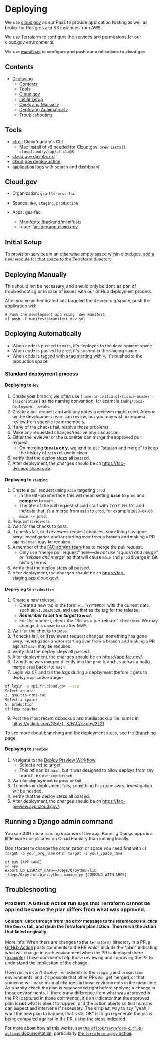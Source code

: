 # Deploying

We use [cloud.gov](https://cloud.gov/) as our PaaS to provide application hosting as well as broker for Postgres and S3 instances from AWS.

We use [Terraform](https://github.com/GSA-TTS/FAC/tree/main/terraform) to configure the services and permissions for our cloud.gov environments.

We use [manifests](https://docs.cloudfoundry.org/devguide/deploy-apps/manifest.html) to configure and push our applications to cloud.gov

## Contents

- [Deploying](#deploying)
  - [Contents](#contents)
  - [Tools](#tools)
  - [Cloud.gov](#cloudgov)
  - [Initial Setup](#initial-setup)
  - [Deploying Manually](#deploying-manually)
  - [Deploying Automatically](#deploying-automatically)
  - [Troubleshooting](#troubleshooting)

## Tools

- [cf-cli](https://docs.cloudfoundry.org/cf-cli/) Cloudfoundry's CLI
  - Mac install of v8 needed for Cloud.gov: `brew install cloudfoundry/tap/cf-cli@8`
- [cloud.gov dashboard](https://www.cloud.gov)
- [cloud.gov deploy action](https://github.com/18F/cg-deploy-action)
- [application logs](https://logs.fr.cloud.gov/) with search and dashboard

## Cloud.gov

- Organization: `gsa-tts-oros-fac`
- Spaces: `dev`, `staging`, `production`

- Apps: gsa-fac
    - Manifests: [/backend/manifests](../backend/manifests)
    - route: [fac-dev.app.cloud.gov](https://fac-dev.app.cloud.gov)

## Initial Setup

To provision services in an otherwise empty space within cloud.gov, [add a new module for that space to the Terraform directory](https://github.com/GSA-TTS/FAC/tree/main/terraform#structure).

## Deploying Manually

This should not be necessary, and should only be done as part of troubleshooting or in case of issues with our GitHub deployment process.

After you've authenticated and targeted the desired org/space, push the application with

```shell
# Push the development app using `dev manifest
cf push -f manifests/manifest-dev.yml
```

## Deploying Automatically

* When code is pushed to `main`, it's deployed to the development space
* When code is pushed to `prod`, it's pushed to the staging space
* When code is [tagged with a tag starting with `v`](https://github.com/GSA-TTS/FAC/blob/main/docs/branching.md#steps), it's pushed to the production space

### Standard deployment process

#### Deploying to `dev`

1.  Create your branch; we often use `[name-or-initials]/[issue-number]-[description]` as the naming convention, for example `tadhg/docs-deployment-tweaks`.
2.  Create a pull request and add any notes a reviewer might need. Anyone on the development team can review, but you may wish to request review from specific team members.
3.  If any of the checks fail, resolve those problems.
3.  Make any requested changes/resolve any discussion.
4.  Either the reviewer or the submitter can merge the approved pull request.
    *   On merging **to `main` only**, we tend to use “squash and merge” to keep the history of `main` relatively clean.
5.  Verify that the deploy steps all passed.
6.  After deployment, the changes should be on https://fac-dev.app.cloud.gov/.

#### Deploying to `staging`

1.  Create a pull request using `main` targeting `prod`
    *   In the GitHub interface, this will mean setting **base** to `prod` and **compare** to `main`.
    *   The title of the pull request should start with `[YYYY-MM-DD]` and indicate that it’s a merge from `main` to `prod`, for example `2023-04-03 main -> prod`.
2.  Request reviewers.
3.  Wait for the checks to pass.
4.  If checks fail, or if reviewers request changes, something has gone awry. Investigation and/or starting over from a branch and making a PR against `main` may be required.
5.  A member of the [FAC admins team](https://github.com/orgs/GSA-TTS/teams/fac-admins) has to merge the pull request.
    *   Only use “merge pull request” here—_do not use “squash and merge” or “rebase and merge”_ as that will cause `main` and `prod` diverge in Git history terms.
5.  Verify that the deploy steps all passed.
6.  After deployment, the changes should be on https://fac-staging.app.cloud.gov/.

#### Deploying to `production`

1.  Create a [new release](https://github.com/GSA-TTS/FAC/releases/new).
    *   Create a new tag in the form `v1.[YYYYMMDD]` with the current date, such as `v1.20230329`, and use that as the tag for the release.
    *   **_Remember to set the target to `prod`_**.
    *   For the moment, check the “Set as a pre-release” checkbox. We may change this close to or after MVP.
3.  Wait for the checks to pass.
4.  If checks fail, or if reviewers request changes, something has gone awry. Investigation and/or starting over from a branch and making a PR against `main` may be required.
5.  Verify that the deploy steps all passed.
6.  After deployment, the changes should be on https://app.fac.gov/.
7.  If anything was merged directly into the `prod` branch, such as a hotfix, merge `prod` back into `main`.
8.  Login via CF and tail the logs during a deployment (before it gets to deploy application stage)
```bash
cf login -a api.fr.cloud.gov --sso
Select an org:
1. gsa-tts-oros-fac
Select a space:
5. production
cf logs gsa-fac
```
9.  Post the most recent dbbackup and mediabackup file names in https://github.com/GSA-TTS/FAC/issues/2221

To see more about branching and the deployment steps, see the [Branching](branching.md) page.

#### Deploying to `preview`
1.  Navigate to the [Deploy Preview Workflow](https://github.com/GSA-TTS/FAC/actions/workflows/deploy-preview.yml)
     * Select a ref to target
     * This ref can be `main`, but it was designed to allow deploys from any branch. ex `user/my-branch`
2.  Wait for deployment to pass or fail
3.  If checks or deployment fails, something has gone awry. Investigation will be needed.
4.  Verify that the deploy steps all passed.
5.  After deployment, the changes should be on https://fac-preview.app.cloud.gov/.

## Running a Django admin command

You can SSH into a running instance of the app. Running Django apps is a little more complicated on Cloud Foundry than running locally.

Don't forget to change the organization or space you need first with `cf target -o your_org_name` or `cf target -s your_space_name`

```shell
cf ssh {APP NAME}
cd app
export LD_LIBRARY_PATH=~/deps/0/python/lib
~/deps/0/python/bin/python manage.py {COMMAND WITH ARGS}
```

## Troubleshooting

### Problem: A GitHub Action run says that Terraform cannot be applied because the plan differs from what was approved.
#### Solution: Click through from the error message to the referenced PR, click the `Checks` tab, and rerun the Terraform plan action. Then rerun the action that failed originally.
More info: When there are changes to the `terraform/` directory in a PR, [a GitHub Action](https://github.com/GSA-TTS/FAC/blob/main/.github/workflows/terraform-plan.yml) posts comments to the PR which include the "plan" indicating what will change in each environment when the PR is deployed there. ([example](https://github.com/GSA-TTS/FAC/pull/875)) Those comments help those reviewing and approving the PR to understand the implication of the change.

However, we don't deploy immediately to the `staging` and `production` environments, and it's possible that other PRs will get merged, or that someone will make manual changes in those environments in the meantime. As a sanity check the plan is regenerated right before applying a change in those environments. If there's any difference from what was approved in the PR (captured in those comments), it's an indicator that the approved plan is **not** what is about to happen, and the action aborts so that humans can inspect and intervene if necessary. The simplest way to say "yeah, I want the new plan to happen, that's still OK" is to go regenerate the plans being compared against in the PR, using the steps indicated.

For more about how all this works, see [the `dflook/terraform-github-actions` documentation](https://github.com/dflook/terraform-github-actions), particularly [the `terraform-apply` action](https://github.com/dflook/terraform-github-actions/tree/main/terraform-apply).
